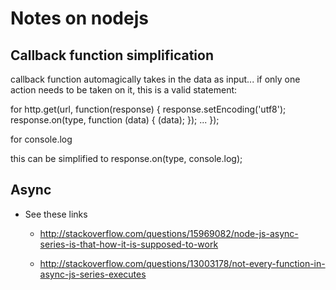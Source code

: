 Notes on nodejs
===============

Callback function simplification
--------------------------------

callback function automagically takes in the data as input...
if only one action needs to be taken on it, this is a valid statement:

for http.get(url, function(response) {
	response.setEncoding('utf8');
	response.on(type, function (data) {
		<callbackfunction>(data);
	});
	...
});

for <callbackfunction>
	console.log

this can be simplified to
	response.on(type, console.log);

Async 
-----

  * See these links

    * http://stackoverflow.com/questions/15969082/node-js-async-series-is-that-how-it-is-supposed-to-work

    * http://stackoverflow.com/questions/13003178/not-every-function-in-async-js-series-executes
